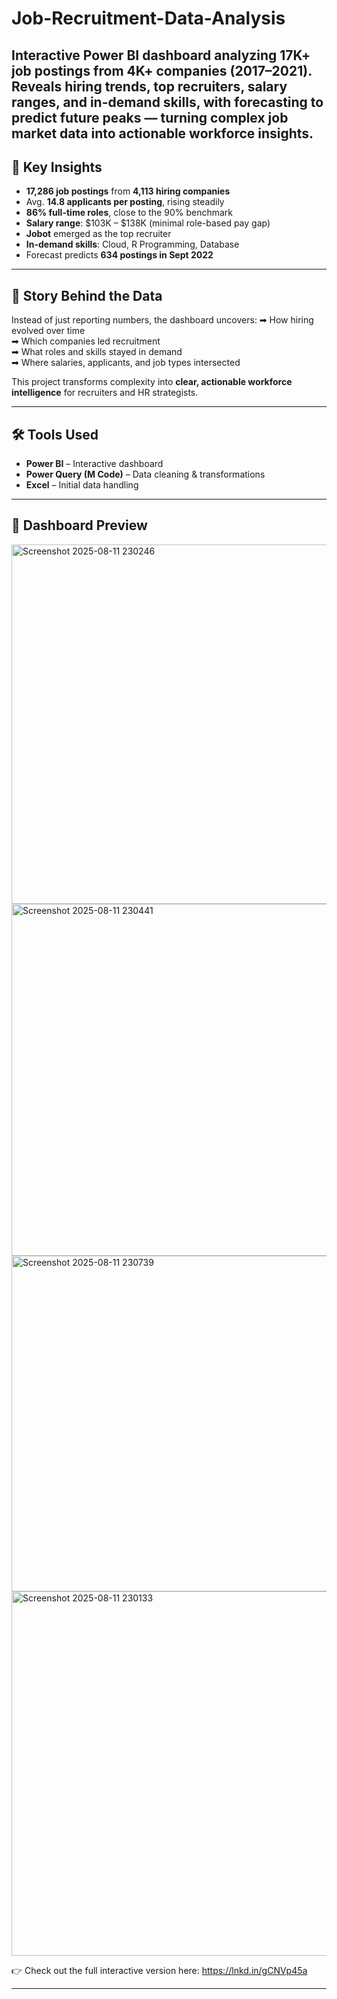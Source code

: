 # Job-Recruitment-Data-Analysis
Interactive Power BI dashboard analyzing 17K+ job postings from 4K+ companies (2017–2021). Reveals hiring trends, top recruiters, salary ranges, and in-demand skills, with forecasting to predict future peaks — turning complex job market data into actionable workforce insights.
---

## 🚀 Key Insights
- **17,286 job postings** from **4,113 hiring companies**
- Avg. **14.8 applicants per posting**, rising steadily
- **86% full-time roles**, close to the 90% benchmark
- **Salary range**: $103K – $138K (minimal role-based pay gap)
- **Jobot** emerged as the top recruiter
- **In-demand skills**: Cloud, R Programming, Database
- Forecast predicts **634 postings in Sept 2022**

---

## 📌 Story Behind the Data
Instead of just reporting numbers, the dashboard uncovers:
➡ How hiring evolved over time  
➡ Which companies led recruitment  
➡ What roles and skills stayed in demand  
➡ Where salaries, applicants, and job types intersected  

This project transforms complexity into **clear, actionable workforce intelligence** for recruiters and HR strategists.

---

## 🛠 Tools Used
- **Power BI** – Interactive dashboard  
- **Power Query (M Code)** – Data cleaning & transformations  
- **Excel** – Initial data handling  

---

## 📸 Dashboard Preview
<img width="1034" height="575" alt="Screenshot 2025-08-11 230246" src="https://github.com/user-attachments/assets/19701045-630c-451d-aba7-7b0d9b4d041b" />
<img width="836" height="563" alt="Screenshot 2025-08-11 230441" src="https://github.com/user-attachments/assets/fa41efbc-5e62-4965-96ff-96fa3eb84870" />
<img width="954" height="537" alt="Screenshot 2025-08-11 230739" src="https://github.com/user-attachments/assets/1770fa4e-6a9e-4236-b4e4-4b7e4d29fefa" />
<img width="849" height="583" alt="Screenshot 2025-08-11 230133" src="https://github.com/user-attachments/assets/fb282170-1b82-4b11-a492-34dc276736ba" />

👉 Check out the full interactive version here:
https://lnkd.in/gCNVp45a

---







